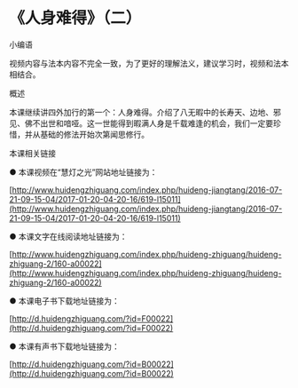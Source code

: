 # 《人身难得》（二）

小编语

视频内容与法本内容不完全一致，为了更好的理解法义，建议学习时，视频和法本相结合。

概述

本课继续讲四外加行的第一个：人身难得。介绍了八无暇中的长寿天、边地、邪见、佛不出世和喑哑。这一世能得到暇满人身是千载难逢的机会，我们一定要珍惜，并从基础的修法开始次第闻思修行。

本课相关链接

● 本课视频在“慧灯之光”网站地址链接为：

[http://www.huidengzhiguang.com/index.php/huideng-jiangtang/2016-07-21-09-15-04/2017-01-20-04-20-16/619-l15011](http://www.huidengzhiguang.com/index.php/huideng-jiangtang/2016-07-21-09-15-04/2017-01-20-04-20-16/619-l15011)

● 本课文字在线阅读地址链接为：

[http://www.huidengzhiguang.com/index.php/huideng-zhiguang/huideng-zhiguang-2/160-a00022](http://www.huidengzhiguang.com/index.php/huideng-zhiguang/huideng-zhiguang-2/160-a00022)

● 本课电子书下载地址链接为：

[http://d.huidengzhiguang.com/?id=F00022](http://d.huidengzhiguang.com/?id=F00022)

● 本课有声书下载地址链接为：

[http://d.huidengzhiguang.com/?id=B00022](http://d.huidengzhiguang.com/?id=B00022)

